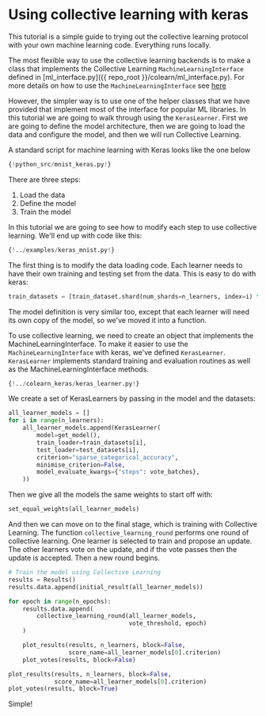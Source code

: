 # Using collective learning with keras

This tutorial is a simple guide to trying out the collective learning protocol with your
own machine learning code. Everything runs locally.

The most flexible way to use the collective learning backends is to make a class that implements
the Collective Learning `MachineLearningInterface` defined in [ml_interface.py]({{ repo_root }}/colearn/ml_interface.py). 
For more details on how to use the `MachineLearningInterface` see [here](./intro_tutorial_mli.md)

However, the simpler way is to use one of the helper classes that we have provided that implement 
most of the interface for popular ML libraries. 
In this tutorial we are going to walk through using the `KerasLearner`.
First we are going to define the model architecture, then 
we are going to load the data and configure the model, and then we will run Collective Learning.

A standard script for machine learning with Keras looks like the one below
```Python hl_lines="11 31 49"
{!python_src/mnist_keras.py!}
```
There are three steps:

1. Load the data
2. Define the model
3. Train the model

In this tutorial we are going to see how to modify each step to use collective learning. 
We'll end up with code like this:
```Python hl_lines="20 45 87"
{!../examples/keras_mnist.py!}
```

The first thing is to modify the data loading code.
Each learner needs to have their own training and testing set from the data.
This is easy to do with keras:
```Python 
train_datasets = [train_dataset.shard(num_shards=n_learners, index=i) for i in range(n_learners)]
```

The model definition is very similar too, except that each learner will need its own copy of the model,
so we've moved it into a function.

To use collective learning, we need to create an object that implements the MachineLearningInterface.
To make it easier to use the `MachineLearningInterface` with keras, we've defined `KerasLearner`.
`KerasLearner` implements standard training and evaluation routines as well as the MachineLearningInterface methods.

```Python 
{!../colearn_keras/keras_learner.py!}
```

We create a set of KerasLearners by passing in the model and the datasets:
```Python
all_learner_models = []
for i in range(n_learners):
    all_learner_models.append(KerasLearner(
        model=get_model(),
        train_loader=train_datasets[i],
        test_loader=test_datasets[i],
        criterion="sparse_categorical_accuracy",
        minimise_criterion=False,
        model_evaluate_kwargs={"steps": vote_batches},
    ))
```

Then we give all the models the same weights to start off with:
```Python
set_equal_weights(all_learner_models)
```

And then we can move on to the final stage, which is training with Collective Learning.
The function `collective_learning_round` performs one round of collective learning.
One learner is selected to train and propose an update.
The other learners vote on the update, and if the vote passes then the update is accepted.
Then a new round begins.
```Python 
# Train the model using Collective Learning
results = Results()
results.data.append(initial_result(all_learner_models))

for epoch in range(n_epochs):
    results.data.append(
        collective_learning_round(all_learner_models,
                                  vote_threshold, epoch)
    )

    plot_results(results, n_learners, block=False,
                 score_name=all_learner_models[0].criterion)
    plot_votes(results, block=False)

plot_results(results, n_learners, block=False,
             score_name=all_learner_models[0].criterion)
plot_votes(results, block=True)
```

Simple!
